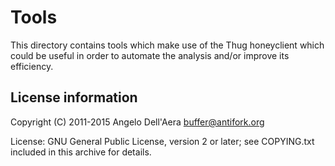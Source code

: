 # Tools

This directory contains tools which make use of the Thug honeyclient
which could be useful in order to automate the analysis and/or improve
its efficiency.

## License information

Copyright (C) 2011-2015 Angelo Dell'Aera <buffer@antifork.org>

License: GNU General Public License, version 2 or later; see COPYING.txt
         included in this archive for details.
